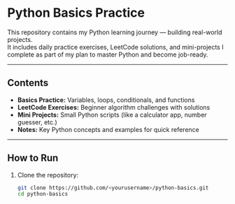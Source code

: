 # Python Basics Practice

This repository contains my Python learning journey — building real-world projects.  
It includes daily practice exercises, LeetCode solutions, and mini-projects I complete as part of my plan to master Python and become job-ready.

---

## Contents

- **Basics Practice:** Variables, loops, conditionals, and functions  
- **LeetCode Exercises:** Beginner algorithm challenges with solutions  
- **Mini Projects:** Small Python scripts (like a calculator app, number guesser, etc.)  
- **Notes:** Key Python concepts and examples for quick reference  

---

## How to Run

1. Clone the repository:
   ```bash
   git clone https://github.com/<yourusername>/python-basics.git
   cd python-basics

